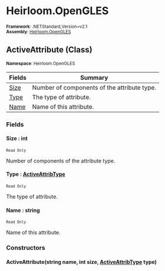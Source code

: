 # Heirloom.OpenGLES

<small>**Framework**: .NETStandard,Version=v2.1</small>  
<small>**Assembly**: [Heirloom.OpenGLES](../Heirloom.OpenGLES/Heirloom.OpenGLES.md)</small>  

## ActiveAttribute (Class)
<small>**Namespace**: Heirloom.OpenGLES</small>  

| Fields               | Summary                                     |
|----------------------|---------------------------------------------|
| [Size](#SIZ9C9392F9) | Number of components of the attribute type. |
| [Type](#TYP233312DE) | The type of attribute.                      |
| [Name](#NAM5943D12B) | Name of this attribute.                     |

### Fields

#### <a name="SIZ9C9392F9"></a>Size : int
<small>`Read Only`</small>

Number of components of the attribute type.

#### <a name="TYP233312DE"></a>Type : [ActiveAttribType](Heirloom.OpenGLES.ActiveAttribType.md)
<small>`Read Only`</small>

The type of attribute.

#### <a name="NAM5943D12B"></a>Name : string
<small>`Read Only`</small>

Name of this attribute.

### Constructors

#### ActiveAttribute(string name, int size, [ActiveAttribType](Heirloom.OpenGLES.ActiveAttribType.md) type)

